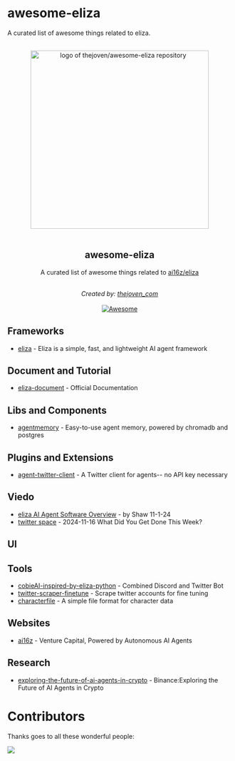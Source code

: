 # awesome-eliza
A curated list of awesome things related to eliza.

<p align="center">
  <br>
  <img width="400" src="https://raw.githubusercontent.com/thejoven/awesome-eliza/refs/heads/main/assets/eliza-logo.jpg" alt="logo of thejoven/awesome-eliza repository">
  <br>
  <br>
</p>

<h2 align='center'>awesome-eliza</h2>

<p align='center'>
A curated list of awesome things related to <a href='https://github.com/ai16z/eliza' target="_blank">ai16z/eliza</a>
<br><br>

<p align='center'>
<i>Created by: <a href='https://x.com/thejoven_com' target="_blank">thejoven_com</a></i>
<br><br>

<a href='https://github.com/thejoven/awesome-eliza/' target="_blank">
<img src='https://cdn.rawgit.com/sindresorhus/awesome/d7305f38d29fed78fa85652e3a63e154dd8e8829/media/badge.svg' alt='Awesome'>
</a>
</p>

## Frameworks
- [eliza](https://github.com/ai16z/eliza) - Eliza is a simple, fast, and lightweight AI agent framework

## Document and Tutorial
- [eliza-document](https://ai16z.github.io/eliza/docs/intro) - Official Documentation

## Libs and Components
- [agentmemory](https://github.com/ai16z/agentmemory) - Easy-to-use agent memory, powered by chromadb and postgres

## Plugins and Extensions
- [agent-twitter-client](https://github.com/ai16z/agent-twitter-client) - A Twitter client for agents-- no API key necessary

## Viedo
- [eliza AI Agent Software Overview](https://www.youtube.com/watch?v=xmlsILjX23s) -  by Shaw 11-1-24
- [twitter space](https://x.com/ai16zdao/status/1857495347179688235) - 2024-11-16 What Did You Get Done This Week?

## UI

## Tools
- [cobieAI-inspired-by-eliza-python](https://github.com/pzeasy/CobieAI-inspired-by-eliza-python) - Combined Discord and Twitter Bot
- [twitter-scraper-finetune](https://github.com/ai16z/twitter-scraper-finetune) - Scrape twitter accounts for fine tuning
- [characterfile](https://github.com/ai16z/characterfile) - A simple file format for character data

## Websites
- [ai16z](https://ai16z.ai) - Venture Capital, Powered by Autonomous AI Agents

## Research
- [exploring-the-future-of-ai-agents-in-crypto](https://www.binance.com/en/research/analysis/exploring-the-future-of-ai-agents-in-crypto) - Binance:Exploring the Future of AI Agents in Crypto

# Contributors

Thanks goes to all these wonderful people:

<a href="https://github.com/thejoven/awesome-eliza/graphs/contributors">
  <img src="https://contrib.rocks/image?repo=thejoven/awesome-eliza" />
</a>

